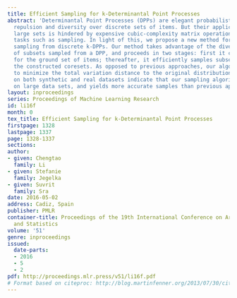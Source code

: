 ```yaml
---
title: Efficient Sampling for k-Determinantal Point Processes
abstract: 'Determinantal Point Processes (DPPs) are elegant probabilistic models of
  repulsion and diversity over discrete sets of items. But their applicability to
  large sets is hindered by expensive cubic-complexity matrix operations for basic
  tasks such as sampling. In light of this, we propose a new method for approximate
  sampling from discrete k-DPPs. Our method takes advantage of the diversity property
  of subsets sampled from a DPP, and proceeds in two stages: first it constructs coresets
  for the ground set of items; thereafter, it efficiently samples subsets based on
  the constructed coresets. As opposed to previous approaches, our algorithm aims
  to minimize the total variation distance to the original distribution. Experiments
  on both synthetic and real datasets indicate that our sampling algorithm works efficiently
  on large data sets, and yields more accurate samples than previous approaches.'
layout: inproceedings
series: Proceedings of Machine Learning Research
id: li16f
month: 0
tex_title: Efficient Sampling for k-Determinantal Point Processes
firstpage: 1328
lastpage: 1337
page: 1328-1337
sections: 
author:
- given: Chengtao
  family: Li
- given: Stefanie
  family: Jegelka
- given: Suvrit
  family: Sra
date: 2016-05-02
address: Cadiz, Spain
publisher: PMLR
container-title: Proceedings of the 19th International Conference on Artificial Intelligence
  and Statistics
volume: '51'
genre: inproceedings
issued:
  date-parts:
  - 2016
  - 5
  - 2
pdf: http://proceedings.mlr.press/v51/li16f.pdf
# Format based on citeproc: http://blog.martinfenner.org/2013/07/30/citeproc-yaml-for-bibliographies/
---
```

